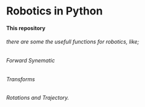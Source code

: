 # Robotics in Python
#### This repository
###### there are some the usefull functions for robotics, like;
###### Forward Synematic
###### Transforms
###### Rotations and Trajectory.
